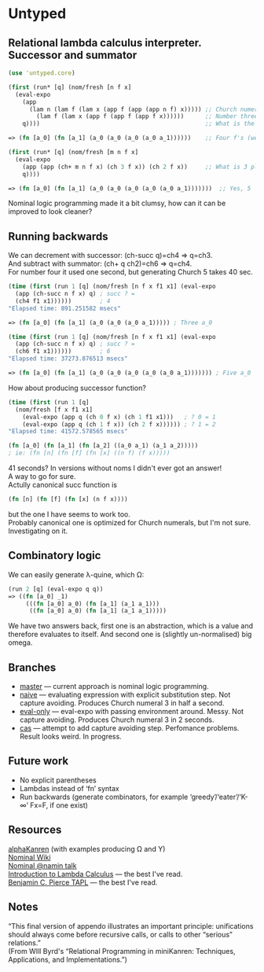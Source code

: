 Untyped
==========
Relational lambda calculus interpreter.
Successor and summator
----------------------
```clojure
(use 'untyped.core)

(first (run* [q] (nom/fresh [n f x]
  (eval-expo
    (app
      (lam n (lam f (lam x (app f (app (app n f) x))))) ;; Church numerals successor
        (lam f (lam x (app f (app f (app f x))))))      ;; Number three (3)
    q))))                                               ;; What is the result?

=> (fn [a_0] (fn [a_1] (a_0 (a_0 (a_0 (a_0 a_1))))))    ;; Four f's (we got 4)

(first (run* [q] (nom/fresh [m n f x]
  (eval-expo
    (app (app (ch+ m n f x) (ch 3 f x)) (ch 2 f x))     ;; What is 3 plus 2?
    q))))

=> (fn [a_0] (fn [a_1] (a_0 (a_0 (a_0 (a_0 (a_0 a_1)))))))  ;; Yes, 5
```
Nominal logic programming made it a bit clumsy, how can it can be improved to look cleaner?

Running backwards
-----------------
We can decrement with successor: (ch-succ q)=ch4 => q=ch3.  
And subtract with summator: (ch+ q ch2)=ch6 => q=ch4.  
For number four it used one second, but generating Church 5 takes 40 sec.
```clojure
(time (first (run 1 [q] (nom/fresh [n f x f1 x1] (eval-expo
  (app (ch-succ n f x) q) ; succ ? =
  (ch4 f1 x1))))))        ; 4
"Elapsed time: 891.251582 msecs"

=> (fn [a_0] (fn [a_1] (a_0 (a_0 (a_0 a_1))))) ; Three a_0

(time (first (run 1 [q] (nom/fresh [n f x f1 x1] (eval-expo
  (app (ch-succ n f x) q) ; succ ? =
  (ch6 f1 x1))))))        ; 6
"Elapsed time: 37273.876513 msecs"

=> (fn [a_0] (fn [a_1] (a_0 (a_0 (a_0 (a_0 (a_0 a_1))))))) ; Five a_0
```

How about producing successor function?
```clojure
(time (first (run 1 [q]
  (nom/fresh [f x f1 x1]
    (eval-expo (app q (ch 0 f x) (ch 1 f1 x1)))   ; ? 0 = 1
    (eval-expo (app q (ch 1 f x)) (ch 2 f x)))))) ; ? 1 = 2
"Elapsed time: 41572.578565 msecs"

(fn [a_0] (fn [a_1] (fn [a_2] ((a_0 a_1) (a_1 a_2)))))
; ie: (fn [n] (fn [f] (fn [x] ((n f) (f x)))))
```
41 seconds? In versions without noms I didn't ever got an answer!  
A way to go for sure.  
Actully canonical succ function is
```clojure
(fn [n] (fn [f] (fn [x] (n f x))))
```
but the one I have seems to work too.  
Probably canonical one is optimized for Church numerals, but I'm not sure. Investigating on it.

Combinatory logic
-----------------
We can easily generate λ-quine, which Ω:
```clojure
(run 2 [q] (eval-expo q q))
=> ((fn [a_0] _1)
     (((fn [a_0] a_0) (fn [a_1] (a_1 a_1)))
      ((fn [a_0] a_0) (fn [a_1] (a_1 a_1)))))
```
We have two answers back, first one is an abstraction, which is a value and therefore evaluates to itself. And second one is (slightly un-normalised) big omega.

Branches
--------
- [master](https://github.com/Oregu/untyped) — current approach is nominal logic programming.
- [naive](https://github.com/Oregu/untyped/tree/naive) — evaluating expression with explicit substitution step. Not capture avoiding. Produces Church numeral 3 in half a second.
- [eval-only](https://github.com/Oregu/untyped/tree/eval-only) — eval-expo with passing environment around. Messy. Not capture avoiding. Produces Church numeral 3 in 2 seconds.
- [cas](https://github.com/Oregu/untyped/tree/cas) — attempt to add capture avoiding step. Perfomance problems. Result looks weird. In progress.

Future work
-----------
- No explicit parentheses
- Lambdas instead of ‘fn’ syntax
- Run backwards (generate combinators, for example ‘greedy’/‘eater’/‘K-∞’ Fx=F, if one exist)

Resources
---------
[alphaKanren](https://github.com/webyrd/alphaKanren) (with examples producing Ω and Y)  
[Nominal Wiki](https://github.com/clojure/core.logic/wiki/core.logic.nominal)  
[Nominal @namin talk](https://github.com/namin/minikanren-confo/blob/master/src/talk.clj)  
[Introduction to Lambda Calculus](http://www.cse.chalmers.se/research/group/logic/TypesSS05/Extra/geuvers.pdf) — the best I've read.  
[Benjamin C. Pierce TAPL](http://www.cis.upenn.edu/~bcpierce/tapl/) — the best I've read.  

Notes
-----
“This final version of appendo illustrates an important principle: unifications should always come before recursive calls, or calls to other “serious” relations.”  
(From WIll Byrd's “Relational Programming in miniKanren: Techniques, Applications, and Implementations.”)
